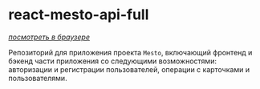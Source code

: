 # react-mesto-api-full

*[посмотреть в браузере](https://zhanna.students.nomoredomains.club)*


Репозиторий для приложения проекта `Mesto`, включающий фронтенд и бэкенд части приложения со следующими возможностями: авторизации и регистрации пользователей, операции с карточками и пользователями.
